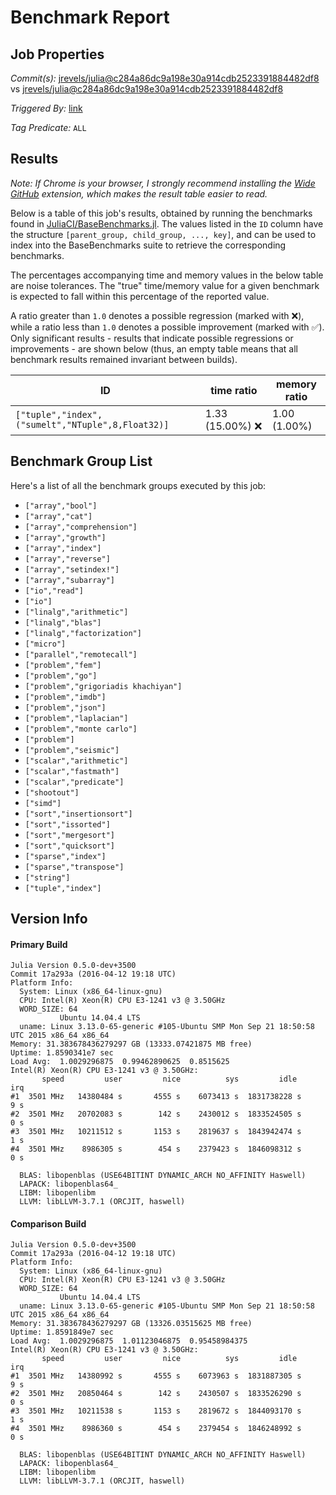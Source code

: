 # Benchmark Report

## Job Properties

*Commit(s):* [jrevels/julia@c284a86dc9a198e30a914cdb2523391884482df8](https://github.com/jrevels/julia/commit/c284a86dc9a198e30a914cdb2523391884482df8) vs [jrevels/julia@c284a86dc9a198e30a914cdb2523391884482df8](https://github.com/jrevels/julia/commit/c284a86dc9a198e30a914cdb2523391884482df8)

*Triggered By:* [link](https://github.com/jrevels/julia/pull/2#issuecomment-216337543)

*Tag Predicate:* `ALL`

## Results

*Note: If Chrome is your browser, I strongly recommend installing the [Wide GitHub](https://chrome.google.com/webstore/detail/wide-github/kaalofacklcidaampbokdplbklpeldpj?hl=en)
extension, which makes the result table easier to read.*

Below is a table of this job's results, obtained by running the benchmarks found in
[JuliaCI/BaseBenchmarks.jl](https://github.com/JuliaCI/BaseBenchmarks.jl). The values
listed in the `ID` column have the structure `[parent_group, child_group, ..., key]`,
and can be used to index into the BaseBenchmarks suite to retrieve the corresponding
benchmarks.

The percentages accompanying time and memory values in the below table are noise tolerances. The "true"
time/memory value for a given benchmark is expected to fall within this percentage of the reported value.

A ratio greater than `1.0` denotes a possible regression (marked with :x:), while a ratio less
than `1.0` denotes a possible improvement (marked with :white_check_mark:). Only significant results - results
that indicate possible regressions or improvements - are shown below (thus, an empty table means that all
benchmark results remained invariant between builds).

| ID | time ratio | memory ratio |
|----|------------|--------------|
| `["tuple","index",("sumelt","NTuple",8,Float32)]` | 1.33 (15.00%) :x: | 1.00 (1.00%)  |

## Benchmark Group List

Here's a list of all the benchmark groups executed by this job:

- `["array","bool"]`
- `["array","cat"]`
- `["array","comprehension"]`
- `["array","growth"]`
- `["array","index"]`
- `["array","reverse"]`
- `["array","setindex!"]`
- `["array","subarray"]`
- `["io","read"]`
- `["io"]`
- `["linalg","arithmetic"]`
- `["linalg","blas"]`
- `["linalg","factorization"]`
- `["micro"]`
- `["parallel","remotecall"]`
- `["problem","fem"]`
- `["problem","go"]`
- `["problem","grigoriadis khachiyan"]`
- `["problem","imdb"]`
- `["problem","json"]`
- `["problem","laplacian"]`
- `["problem","monte carlo"]`
- `["problem"]`
- `["problem","seismic"]`
- `["scalar","arithmetic"]`
- `["scalar","fastmath"]`
- `["scalar","predicate"]`
- `["shootout"]`
- `["simd"]`
- `["sort","insertionsort"]`
- `["sort","issorted"]`
- `["sort","mergesort"]`
- `["sort","quicksort"]`
- `["sparse","index"]`
- `["sparse","transpose"]`
- `["string"]`
- `["tuple","index"]`

## Version Info

#### Primary Build

```
Julia Version 0.5.0-dev+3500
Commit 17a293a (2016-04-12 19:18 UTC)
Platform Info:
  System: Linux (x86_64-linux-gnu)
  CPU: Intel(R) Xeon(R) CPU E3-1241 v3 @ 3.50GHz
  WORD_SIZE: 64
           Ubuntu 14.04.4 LTS
  uname: Linux 3.13.0-65-generic #105-Ubuntu SMP Mon Sep 21 18:50:58 UTC 2015 x86_64 x86_64
Memory: 31.383678436279297 GB (13333.07421875 MB free)
Uptime: 1.8590341e7 sec
Load Avg:  1.0029296875  0.99462890625  0.8515625
Intel(R) Xeon(R) CPU E3-1241 v3 @ 3.50GHz: 
       speed         user         nice          sys         idle          irq
#1  3501 MHz   14380484 s       4555 s    6073413 s  1831738228 s          9 s
#2  3501 MHz   20702083 s        142 s    2430012 s  1833524505 s          0 s
#3  3501 MHz   10211512 s       1153 s    2819637 s  1843942474 s          1 s
#4  3501 MHz    8986305 s        454 s    2379423 s  1846098312 s          0 s

  BLAS: libopenblas (USE64BITINT DYNAMIC_ARCH NO_AFFINITY Haswell)
  LAPACK: libopenblas64_
  LIBM: libopenlibm
  LLVM: libLLVM-3.7.1 (ORCJIT, haswell)

```

#### Comparison Build

```
Julia Version 0.5.0-dev+3500
Commit 17a293a (2016-04-12 19:18 UTC)
Platform Info:
  System: Linux (x86_64-linux-gnu)
  CPU: Intel(R) Xeon(R) CPU E3-1241 v3 @ 3.50GHz
  WORD_SIZE: 64
           Ubuntu 14.04.4 LTS
  uname: Linux 3.13.0-65-generic #105-Ubuntu SMP Mon Sep 21 18:50:58 UTC 2015 x86_64 x86_64
Memory: 31.383678436279297 GB (13326.03515625 MB free)
Uptime: 1.8591849e7 sec
Load Avg:  1.0029296875  1.01123046875  0.95458984375
Intel(R) Xeon(R) CPU E3-1241 v3 @ 3.50GHz: 
       speed         user         nice          sys         idle          irq
#1  3501 MHz   14380992 s       4555 s    6073963 s  1831887305 s          9 s
#2  3501 MHz   20850464 s        142 s    2430507 s  1833526290 s          0 s
#3  3501 MHz   10211538 s       1153 s    2819672 s  1844093170 s          1 s
#4  3501 MHz    8986360 s        454 s    2379454 s  1846248992 s          0 s

  BLAS: libopenblas (USE64BITINT DYNAMIC_ARCH NO_AFFINITY Haswell)
  LAPACK: libopenblas64_
  LIBM: libopenlibm
  LLVM: libLLVM-3.7.1 (ORCJIT, haswell)

```
